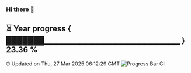 ### Hi there 👋
⏳ Year progress { ███████▁▁▁▁▁▁▁▁▁▁▁▁▁▁▁▁▁▁▁▁▁▁▁ } 23.36 %
---
⏰ Updated on Thu, 27 Mar 2025 06:12:29 GMT
![Progress Bar CI](https://github.com/Moyi321/Moyi321/workflows/Progress%20Bar%20CI/badge.svg)
